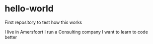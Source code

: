 # hello-world
First repository to test how this works

I live in Amersfoort
I run a Consulting company
I want to learn to code better
